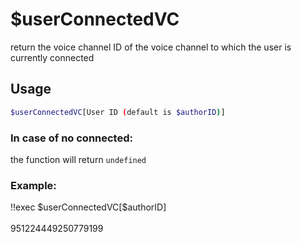 # $userConnectedVC

return the voice channel ID of the voice channel to which the user is currently connected

## Usage

```bash
$userConnectedVC[User ID (default is $authorID)]
```

### In case of no connected:
the function will return `undefined`

### Example:
<discord-messages>
          <discord-message :bot="false" role-color="#ffcc9a" author="Member">
        !!exec $userConnectedVC[$authorID]<br><br>
          </discord-message>
          <discord-message :bot="true" role-color="#0099ff" author="Custom Command" avatar="https://media.discordapp.net/avatars/725721249652670555/781224f90c3b841ba5b40678e032f74a.webp">
        951224449250779199
        </discord-message>
</discord-messages>